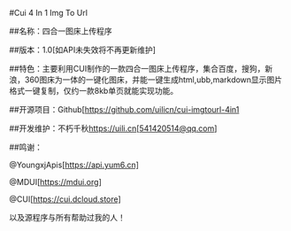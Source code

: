#Cui 4 In 1 Img To Url

##名称：四合一图床上传程序

##版本：1.0[如API未失效将不再更新维护]

##特色：主要利用CUI制作的一款四合一图床上传程序，集合百度，搜狗，新浪，360图床为一体的一键化图床，并能一键生成html,ubb,markdown显示图片格式一键复制，仅约一款8kb单页就能实现功能。

##开源项目：Github[https://github.com/uilicn/cui-imgtourl-4in1

##开发维护：不朽千秋<https://uili.cn>[541420514@qq.com]

##鸣谢：

@YoungxjApis[https://api.yum6.cn]

@MDUI[https://mdui.org]

@CUI[https://cui.dcloud.store]

以及源程序与所有帮助过我的人！
